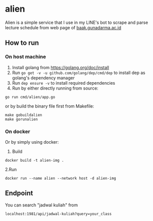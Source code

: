 # alien
Alien is a simple service that I use in my LINE's bot to scrape and parse lecture schedule from web page of [baak.gunadarma.ac.id
](https://baak.gunadarma.ac.id/jadwal/cariJadKul)

## How to run
### On host machine
1. Install golang from https://golang.org/doc/install
2. Run `go get -v -u github.com/golang/dep/cmd/dep` to install dep as golang's dependency manager
3. Run `dep ensure -v` to install required dependencies
4. Run by either directly running from source:
```
go run cmd/alien/app.go
```
or by build the binary file first from Makefile:
```
make gobuildalien
make gorunalien
```
### On docker
Or by simply using docker:
1. Build
```
docker build -t alien-img .
```

2.Run
```
docker run --name alien --network host -d alien-img
```

## Endpoint
You can search "jadwal kuliah" from
```
localhost:1981/api/jadwal-kuliah?query=your_class
```
